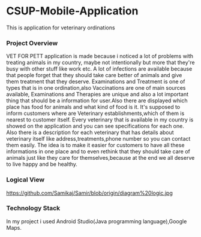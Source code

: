# CSUP-Mobile-Application

This is application for veterinary ordinations

### Project Overview
VET FOR PETT application is made because i noticed a lot of problems with treating animals in my country,
maybe not intentionally but more that they're busy with other stuff like work etc.
A lot of infections are available because that people forget that they should take care better of animals and give them treatment that they deserve. 
Examinations and Treatment is one of types that is in one ordination,also Vaccinations are one of main sources available,
Examinations and Therapies are unique and also a lot important thing that should be a information for user.Also there are displayed which place has food for animals and what kind of food is it.
It's supposed to inform customers where are Veterinary establishments,which of them is nearest to customer itself.
Every veterinary that is available in my country is showed on the application and you can see specifications for each one.
Also there is a description for each veterinary that has details about veterinary itself like address,treatments,phone number so you can contact them easily.
The idea is to make it easier for customers to have all these informations in one place and to even rethink that they should take care of animals just like 
they care for themselves,because at the end we all deserve to live happy and be healthy.



### Logical View

https://github.com/Samikaj/Samir/blob/origin/diagram%20logic.jpg


### Technology Stack

In my project i used Android Studio(Java programming language),Google Maps.
